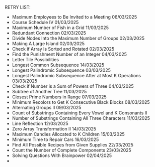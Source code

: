 RETRY LIST:

- Maximum Employees to Be Invited to a Meeting 06/03/2025
- Course Schedule IV 01/03/2025
- Maximum Number of Fish in a Grid 11/03/2025
- Redundant Connection 02/03/2025
- Divide Nodes Into the Maximum Number of Groups 02/03/2025
- Making A Large Island 02/03/2025
- Check if Array Is Sorted and Rotated 02/03/2025
- Find the Punishment Number of an Integer 04/03/2025
- Letter Tile Possibilities
- Longest Common Subsequence 14/03/2025
- Longest Palindromic Subsequence 03/03/2025
- Longest Palindromic Subsequence After at Most K Operations 03/03/2025
- Check if Number is a Sum of Powers of Three 04/03/2025
- Subtree of Another Tree 11/03/2025
- Closest Prime Numbers in Range 07/03/2025
- Minimum Recolors to Get K Consecutive Black Blocks 08/03/2025
- Alternating Groups II 09/03/2025
- Count of Substrings Containing Every Vowel and K Consonants II
- Number of Substrings Containing All Three Characters 11/03/2025
- Line Reflection 12/03/2025
- Zero Array Transformation II 14/03/2025
- Maximum Candies Allocated to K Children 15/03/2025
- Minimum Time to Repair Cars 16/03/2025
- Find All Possible Recipes from Given Supplies 22/03/2025
- Count the Number of Complete Components 23/03/2025
- Solving Questions With Brainpower 02/04/2025
- 


